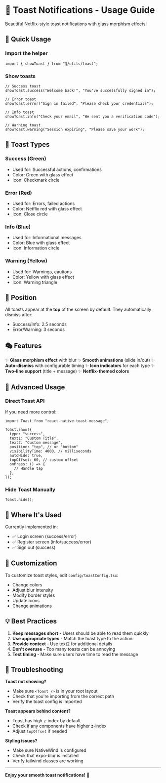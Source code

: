 # 🎨 Toast Notifications - Usage Guide

Beautiful Netflix-style toast notifications with glass morphism effects!

## 🚀 Quick Usage

### Import the helper
```tsx
import { showToast } from "@/utils/toast";
```

### Show toasts
```tsx
// Success toast
showToast.success("Welcome back!", "You've successfully signed in");

// Error toast
showToast.error("Sign in failed", "Please check your credentials");

// Info toast
showToast.info("Check your email", "We sent you a verification code");

// Warning toast
showToast.warning("Session expiring", "Please save your work");
```

## 🎨 Toast Types

### Success (Green)
- Used for: Successful actions, confirmations
- Color: Green with glass effect
- Icon: Checkmark circle

### Error (Red)
- Used for: Errors, failed actions
- Color: Netflix red with glass effect
- Icon: Close circle

### Info (Blue)
- Used for: Informational messages
- Color: Blue with glass effect
- Icon: Information circle

### Warning (Yellow)
- Used for: Warnings, cautions
- Color: Yellow with glass effect
- Icon: Warning triangle

## 📍 Position

All toasts appear at the **top** of the screen by default. They automatically dismiss after:
- Success/Info: 2.5 seconds
- Error/Warning: 3 seconds

## 🎭 Features

✨ **Glass morphism effect** with blur
✨ **Smooth animations** (slide in/out)
✨ **Auto-dismiss** with configurable timing
✨ **Icon indicators** for each type
✨ **Two-line support** (title + message)
✨ **Netflix-themed colors**

## 🔧 Advanced Usage

### Direct Toast API
If you need more control:

```tsx
import Toast from "react-native-toast-message";

Toast.show({
  type: "success",
  text1: "Custom Title",
  text2: "Custom message",
  position: "top", // or "bottom"
  visibilityTime: 4000, // milliseconds
  autoHide: true,
  topOffset: 60, // custom offset
  onPress: () => {
    // Handle tap
  },
});
```

### Hide Toast Manually
```tsx
Toast.hide();
```

## 📱 Where It's Used

Currently implemented in:
- ✅ Login screen (success/error)
- ✅ Register screen (info/success/error)
- ✅ Sign out (success)

## 🎨 Customization

To customize toast styles, edit `config/toastConfig.tsx`:
- Change colors
- Adjust blur intensity
- Modify border styles
- Update icons
- Change animations

## 💡 Best Practices

1. **Keep messages short** - Users should be able to read them quickly
2. **Use appropriate types** - Match the toast type to the action
3. **Provide context** - Use text2 for additional details
4. **Don't overuse** - Too many toasts can be annoying
5. **Test timing** - Make sure users have time to read the message

## 🐛 Troubleshooting

**Toast not showing?**
- Make sure `<Toast />` is in your root layout
- Check that you're importing from the correct path
- Verify the toast config is imported

**Toast appears behind content?**
- Toast has high z-index by default
- Check if any components have higher z-index
- Adjust `topOffset` if needed

**Styling issues?**
- Make sure NativeWind is configured
- Check that expo-blur is installed
- Verify tailwind classes are working

---

**Enjoy your smooth toast notifications!** 🎉
